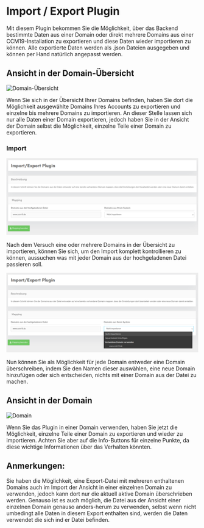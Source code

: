 # Import / Export Plugin

Mit diesem Plugin bekommen Sie die Möglichkeit, über das Backend bestimmte Daten aus einer Domain oder direkt mehrere Domains aus einer CCM19-Installation zu exportieren und diese Daten wieder importieren zu können. Alle exportierte Daten werden als .json Dateien ausgegeben und können per Hand natürlich angepasst werden.

## Ansicht in der Domain-Übersicht

![Domain-Übersicht](../assets/imex/übersicht_domain.png)

Wenn Sie sich in der Übersicht Ihrer Domains befinden, haben Sie dort die Möglichkeit ausgewählte Domains Ihres Accounts zu exportieren und einzelne bis mehrere Domains zu importieren. An dieser Stelle lassen sich nur alle Daten einer Domain exportieren, jedoch haben Sie in der Ansicht der Domain selbst die Möglichkeit, einzelne Teile einer Domain zu exportieren.

### Import

![Domain-Mapping](../assets/imex/mapping_domains.png)

Nach dem Versuch eine oder mehrere Domains in der Übersicht zu importieren, können Sie sich, um den Import komplett kontrollieren zu können, aussuchen was mit jeder Domain aus der hochgeladenen Datei passieren soll.

![Domain-Mapping Optionen](../assets/imex/options_import.png)

Nun können Sie als Möglichkeit für jede Domain entweder eine Domain überschreiben, indem Sie den Namen dieser auswählen, eine neue Domain hinzufügen oder sich entscheiden, nichts mit einer Domain aus der Datei zu machen.

## Ansicht in der Domain

![Domain](../assets/imex/übersicht_single.png)

Wenn Sie das Plugin in einer Domain verwenden, haben Sie jetzt die Möglichkeit, einzelne Teile einer Domain zu exportieren und wieder zu importieren. Achten Sie aber auf die Info-Buttons für einzelne Punkte, da diese wichtige Informationen über das Verhalten könnten.

## Anmerkungen:

Sie haben die Möglichkeit, eine Export-Datei mit mehreren enthaltenen Domains auch im Import der Ansicht in einer einzelnen Domain zu verwenden, jedoch kann dort nur die aktuell aktive Domain überschrieben werden. Genauso ist es auch möglich, die Datei aus der Ansicht einer einzelnen Domain genauso anders-herum zu verwenden, selbst wenn nicht umbedingt alle Daten in diesem Export enthalten sind, werden die Daten verwendet die sich ind er Datei befinden.